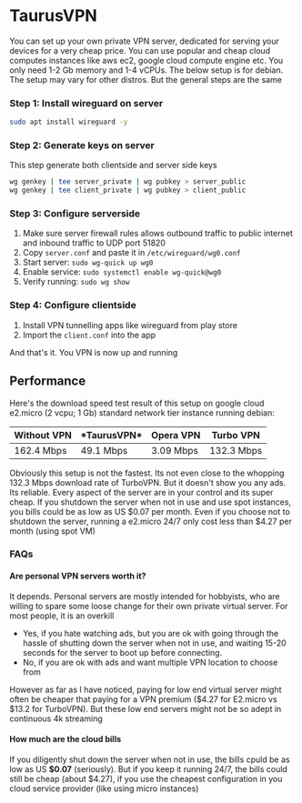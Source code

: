 # TaurusVPN
You can set up your own private VPN server, dedicated for serving your devices for a very cheap price. You can use popular and cheap cloud computes instances like aws ec2, google cloud compute engine etc. You only need 1-2 Gb memory and 1-4 vCPUs. The below setup is for debian. The setup may vary for other distros. But the general steps are the same

### Step 1: Install wireguard on server
```sh
sudo apt install wireguard -y
```

### Step 2: Generate keys on server
This step generate both clientside and server side keys
```sh
wg genkey | tee server_private | wg pubkey > server_public
wg genkey | tee client_private | wg pubkey > client_public
```

### Step 3: Configure serverside
1. Make sure server firewall rules allows outbound traffic to public internet and inbound traffic to UDP port 51820
1. Copy `server.conf` and paste it in `/etc/wireguard/wg0.conf`
2. Start server: `sudo wg-quick up wg0`
3. Enable service: `sudo systemctl enable wg-quick@wg0`
4. Verify running: `sudo wg show`

### Step 4: Configure clientside
1. Install VPN tunnelling apps like wireguard from play store
2. Import the `client.conf` into the app

And that's it. You VPN is now up and running

## Performance

Here's the download speed test result of this setup on google cloud e2.micro (2 vcpu; 1 Gb) standard network tier instance running debian:

| Without VPN | \*TaurusVPN\* | Opera VPN | Turbo VPN  |
|-------------|---------------|-----------|------------|
| 162.4 Mbps  | 49.1 Mbps     | 3.09 Mbps | 132.3 Mbps |

Obviously this setup is not the fastest. Its not even close to the whopping 132.3 Mbps download rate of TurboVPN. But it doesn't show you any ads. Its reliable. Every aspect of the server are in your control and its super cheap. If you shutdown the server when not in use and use spot instances, you bills could be as low as US $0.07 per month. Even if you choose not to shutdown the server, running a e2.micro 24/7 only cost less than $4.27 per month (using spot VM)

### FAQs

#### Are personal VPN servers worth it?
It depends. Personal servers are mostly intended for hobbyists, who are willing to spare some loose change for their own private virtual server. For most people, it is an overkill

- Yes, if you hate watching ads, but you are ok with going through the hassle of shutting down the server when not in use, and waiting 15-20 seconds for the server to boot up before connecting.
- No, if you are ok with ads and want multiple VPN location to choose from

However as far as I have noticed, paying for low end virtual server might often be cheaper that paying for a VPN premium ($4.27 for E2.micro vs $13.2 for TurboVPN). But these low end servers might not be so adept in continuous 4k streaming

#### How much are the cloud bills
If you diligently shut down the server when not in use, the bills cpuld be as low as US **$0.07** (seriously). But if you keep it running 24/7, the bills could still be cheap (about $4.27), if you use the cheapest configuration in you cloud service provider (like using micro instances)
